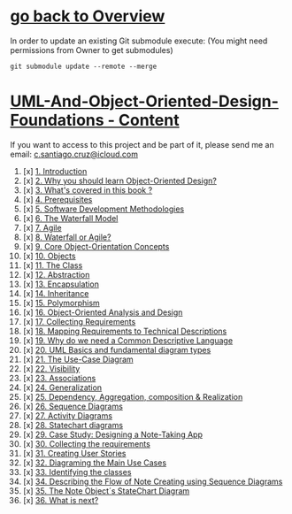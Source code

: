# [go back to Overview](https://github.com/c4arl0s)

In order to update an existing Git submodule execute: (You might need permissions from Owner to get submodules)

```console
git submodule update --remote --merge
```

# [UML-And-Object-Oriented-Design-Foundations - Content](https://github.com/c4arl0s/uml-and-object-oriented-design-foundations#go-back-to-overview)

If you want to access to this project and be part of it, please send me an email: c.santiago.cruz@icloud.com

1. [x] [1. Introduction](https://github.com/c4arl0s/uml-and-object-oriented-design-foundations#1-Introduction)
2. [x] [2. Why you should learn Object-Oriented Design?](https://github.com/c4arl0s/uml-and-object-oriented-design-foundations#2-Why-you-should-learn-Object-Oriented-Design)
3. [x] [3. What's covered in this book ?](https://github.com/c4arl0s/uml-and-object-oriented-design-foundations#3-Whats-covered-in-this-book-)
4. [x] [4. Prerequisites](https://github.com/c4arl0s/uml-and-object-oriented-design-foundations#4-Prerequisites)
5. [x] [5. Software Development Methodologies](https://github.com/c4arl0s/uml-and-object-oriented-design-foundations#5-Software-Development-Methodologies)
6. [x] [6. The Waterfall Model](https://github.com/c4arl0s/uml-and-object-oriented-design-foundations#6-The-Waterfall-Model)
7. [x] [7. Agile](https://github.com/c4arl0s/uml-and-object-oriented-design-foundations#7-Agile)
8. [x] [8. Waterfall or Agile?](https://github.com/c4arl0s/uml-and-object-oriented-design-foundations#8-Waterfall-or-Agile)
9. [x] [9. Core Object-Orientation Concepts](https://github.com/c4arl0s/uml-and-object-oriented-design-foundations#9-Core-Object-Orientation-Concepts)
10. [x] [10. Objects](https://github.com/c4arl0s/uml-and-object-oriented-design-foundations#10-Objects)
11. [x] [11. The Class](https://github.com/c4arl0s/uml-and-object-oriented-design-foundations#11-The-Class)
12. [x] [12. Abstraction](https://github.com/c4arl0s/uml-and-object-oriented-design-foundations#12-Abstraction)
13. [x] [13. Encapsulation](https://github.com/c4arl0s/uml-and-object-oriented-design-foundations#13-Encapsulation)
14. [x] [14. Inheritance](https://github.com/c4arl0s/uml-and-object-oriented-design-foundations#14-Inheritance)
15. [x] [15. Polymorphism](https://github.com/c4arl0s/uml-and-object-oriented-design-foundations#15-Polymorphism)
16. [x] [16. Object-Oriented Analysis and Design](https://github.com/c4arl0s/uml-and-object-oriented-design-foundations#16-Object-Oriented-Analysis-and-Design)
17. [x] [17. Collecting Requirements](https://github.com/c4arl0s/uml-and-object-oriented-design-foundations#17-Collecting-Requirements)
18. [x] [18. Mapping Requirements to Technical Descriptions](https://github.com/c4arl0s/uml-and-object-oriented-design-foundations#18-Mapping-Requirements-to-Technical-Descriptions)
19. [x] [19. Why do we need a Common Descriptive Language](https://github.com/c4arl0s/uml-and-object-oriented-design-foundations#19-Why-do-we-need-a-Common-Descriptive-Language)
20. [x] [20. UML Basics and fundamental diagram types](https://github.com/c4arl0s/uml-and-object-oriented-design-foundations#20-UML-Basics-and-fundamental-diagram-types)
21. [x] [21. The Use-Case Diagram](https://github.com/c4arl0s/uml-and-object-oriented-design-foundations#21-The-Use-Case-Diagram)
22. [x] [22. Visibility](https://github.com/c4arl0s/uml-and-object-oriented-design-foundations#22-Visibility)
23. [x] [23. Associations](https://github.com/c4arl0s/uml-and-object-oriented-design-foundations#23-Associations)
24. [x] [24. Generalization](https://github.com/c4arl0s/uml-and-object-oriented-design-foundations#24-Generalization)
25. [x] [25. Dependency, Aggregation, composition & Realization](https://github.com/c4arl0s/uml-and-object-oriented-design-foundations#25-Dependency-Aggregation-composition--Realization)
26. [x] [26. Sequence Diagrams](https://github.com/c4arl0s/uml-and-object-oriented-design-foundations#26-Sequence-Diagrams)
27. [x] [27. Activity Diagrams](https://github.com/c4arl0s/uml-and-object-oriented-design-foundations#27-Activity-Diagrams)
28. [x] [28. Statechart diagrams](https://github.com/c4arl0s/uml-and-object-oriented-design-foundations#28-Statechart-diagrams)
29. [x] [29. Case Study: Designing a Note-Taking App](https://github.com/c4arl0s/uml-and-object-oriented-design-foundations#29-Case-Study-Designing-a-Note-Taking-App)
30. [x] [30. Collecting the requirements](https://github.com/c4arl0s/uml-and-object-oriented-design-foundations#30-Collecting-the-requirements)
31. [x] [31. Creating User Stories](https://github.com/c4arl0s/uml-and-object-oriented-design-foundations#31-Creating-User-Stories)
32. [x] [32. Diagraming the Main Use Cases](https://github.com/c4arl0s/uml-and-object-oriented-design-foundations#32-Diagraming-the-Main-Use-Cases)
33. [x] [33. Identifying the classes](https://github.com/c4arl0s/uml-and-object-oriented-design-foundations#33-Identifying-the-classes)
34. [x] [34. Describing the Flow of Note Creating using Sequence Diagrams](https://github.com/c4arl0s/uml-and-object-oriented-design-foundations#34-Describing-the-Flow-of-Note-Creating-using-Sequence-Diagrams)
35. [x] [35. The Note Object´s StateChart Diagram](https://github.com/c4arl0s/uml-and-object-oriented-design-foundations#35-The-Note-Object´s-StateChart-Diagram)
36. [x] [36. What is next?](https://github.com/c4arl0s/uml-and-object-oriented-design-foundations#36-What-is-next)

